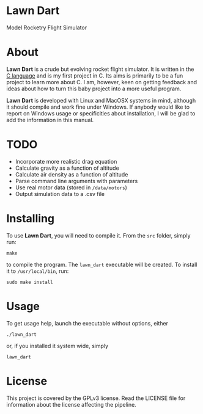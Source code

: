 # Lawn Dart
Model Rocketry Flight Simulator

# About
**Lawn Dart** is a crude but evolving rocket flight simulator. It is written in
the [C language](http://en.wikipedia.org/wiki/C_\(programming_language\)) and
is my first project in C. Its aims is primarily to be a fun project to learn
more about C. I am, however, keen on getting feedback and ideas about how to
turn this baby project into a more useful program.

**Lawn Dart** is developed with Linux and MacOSX systems in mind, although it
should compile and work fine under Windows. If anybody would like to report on
Windows usage or specificities about installation, I will be glad to add the
information in this manual.

# TODO
- Incorporate more realistic drag equation
- Calculate gravity as a function of altitude
- Calculate air density as a function of altitude
- Parse command line arguments with parameters
- Use real motor data (stored in `/data/motors`)
- Output simulation data to a .csv file

# Installing
To use **Lawn Dart**, you will need to compile it. From the `src` folder,
simply run:

```
make
```

to compile the program. The `lawn_dart` executable will be
created. To install it to `/usr/local/bin`, run:

```
sudo make install
```

# Usage
To get usage help, launch the executable without options, either

```
./lawn_dart
```

or, if you installed it system wide, simply

```
lawn_dart
```

# License
This project is covered by the GPLv3 license. Read the LICENSE file for
information about the license affecting the pipeline.

